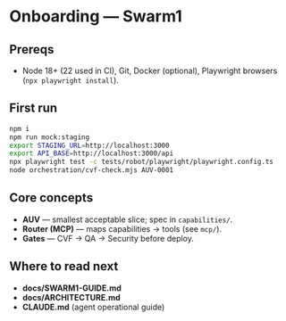 # Onboarding — Swarm1

## Prereqs

- Node 18+ (22 used in CI), Git, Docker (optional), Playwright browsers (`npx playwright install`).

## First run

```bash
npm i
npm run mock:staging
export STAGING_URL=http://localhost:3000
export API_BASE=http://localhost:3000/api
npx playwright test -c tests/robot/playwright/playwright.config.ts
node orchestration/cvf-check.mjs AUV-0001
```

## Core concepts

- **AUV** — smallest acceptable slice; spec in `capabilities/`.
- **Router (MCP)** — maps capabilities → tools (see `mcp/`).
- **Gates** — CVF → QA → Security before deploy.

## Where to read next

- **docs/SWARM1-GUIDE.md**
- **docs/ARCHITECTURE.md**
- **CLAUDE.md** (agent operational guide)

